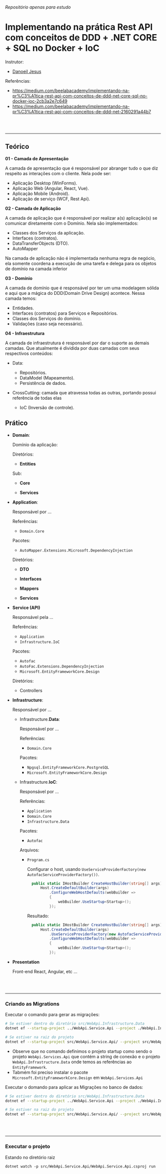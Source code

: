 _Repositório apenas para estudo_

# Implementando na prática Rest API com conceitos de DDD + .NET CORE + SQL no Docker + IoC

Instrutor:

- [Danoeil Jesus](https://github.com/djesusnet)

Referências:

- https://medium.com/beelabacademy/implementando-na-pr%C3%A1tica-rest-api-com-conceitos-de-ddd-net-core-sql-no-docker-ioc-2cb3a2e7c649
- https://medium.com/beelabacademy/implementando-na-pr%C3%A1tica-rest-api-com-conceitos-de-ddd-net-2160291a44b7

<br>
<br>
<hr>

## Teórico

**01 - Camada de Apresentação**

A camada de apresentação que é responsável por abranger tudo o que diz respeito as interações com o cliente. Nela pode ser:

- Aplicação Desktop (WinForms).
- Aplicação Web (Angular, React, Vue).
- Aplicação Mobile (Android).
- Aplicação de serviço (WCF, Rest Api).

**02 - Camada de Aplicação**

A camada de aplicação que é responsável por realizar a(s) aplicação(s) se comunicar diretamente com o Domínio. Nela são implementados:

- Classes dos Serviços da aplicação.
- Interfaces (contratos).
- DataTransferObjects (DTO).
- AutoMapper

Na camada de aplicação não é implementada nenhuma regra de negócio, ela somente coordena a execução de uma tarefa e delega para os objetos de domínio na camada inferior

**03 - Domínio**

A camada de domínio que é responsável por ter um uma modelagem sólida e aqui que a mágica do DDD(Domain Drive Design) acontece. Nessa camada temos:

- Entidades.
- Interfaces (contratos) para Serviços e Repositórios.
- Classes dos Serviços do domínio.
- Validações (caso seja necessário).

**04 - Infraestrutura**

A camada de infraestrutura é responsável por dar o suporte as demais camadas. Que atualmente é dividida por duas camadas com seus respectivos conteúdos:

- Data:

  - Repositórios.
  - DataModel (Mapeamento).
  - Persistência de dados.

- CrossCutting: camada que atravessa todas as outras, portando possui referência de todas elas

  - IoC (Inversão de controle).

## Prático

- **Domain**:

  Domínio da aplicação:

  Diretórios:

  - **Entities**

  Sub:

  - **Core**

  - **Services**

- **Application**:

  Responsável por ...

  Referências:

  - `Domain.Core`

  Pacotes:

  - `AutoMapper.Extensions.Microsoft.DependencyInjection`

  Diretórios:

  - **DTO**

  - **Interfaces**

  - **Mappers**

  - **Services**

- **Service (API)**

  Responsável pela ...

  Referências:

  - `Application`
  - `Infrastructure.IoC`

  Pacotes:

  - `Autofac`
  - `AutoFac.Extensions.DependencyInjection`
  - `Microsoft.EntityFrameworkCore.Design`

  Diretórios:

  - Controllers

- **Infrastructure**:

  Responsável por ...

  - Infrastructure.**Data**:

    Responsável por ...

    Referências:

    - `Domain.Core`

    Pacotes:

    - `Npgsql.EntityFrameworkCore.PostgreSQL`
    - `Microsoft.EntityFrameworkCore.Design`

  - Infrastructure.**IoC**:

    Responsável por ...

    Referências:

    - `Application`
    - `Domain.Core`
    - `Infrastructure.Data`

    Pacotes:

    - `Autofac`

    Arquivos:

    - `Program.cs`

      Configurar o host, usando `UseServiceProviderFactory(new AutofacServiceProviderFactory())`.

      ```cs
        public static IHostBuilder CreateHostBuilder(string[] args) =>
            Host.CreateDefaultBuilder(args)
                .ConfigureWebHostDefaults(webBuilder =>
                {
                    webBuilder.UseStartup<Startup>();
                });
      ```

      Resultado:

      ```cs
        public static IHostBuilder CreateHostBuilder(string[] args) =>
            Host.CreateDefaultBuilder(args)
                .UseServiceProviderFactory(new AutofacServiceProviderFactory())
                .ConfigureWebHostDefaults(webBuilder =>
                {
                    webBuilder.UseStartup<Startup>();
                });
      ```

- **Presentation**

  Front-end React, Angular, etc ...

<br>
<br>
<hr>

### Criando as Migrations

Executar o comando para gerar as migrações:

```bash
# Se estiver dentro do diretório src/WebApi.Infrastructure.Data
dotnet ef --startup-project ../WebApi.Service.Api --project ./WebApi.Infrastructure.Data.csproj migrations add Initial

# Se estiver na raiz do projeto
dotnet ef --startup-project src/WebApi.Service.Api/ --project src/WebApi.Infrastructure.Data/WebApi.Infrastructure.Data.csproj  migrations add Initial
```

- Observe que no comando definimos o projeto startup como sendo o projeto `WebApi.Services.Api` que contém a string de conexão e o projeto `WebApi.Infrastructure.Data` onde temos as referências ao `EntityFramework`.
- Tabmém foi preciso instalar o pacote `Microsoft.EntityFrameworkCore.Design` em `WebApi.Services.Api`

Executar o domando para aplicar as Migrações no banco de dados:

```bash
# Se estiver dentro do diretório src/WebApi.Infrastructure.Data
dotnet ef --startup-project ../WebApi.Service.Api --project ./WebApi.Infrastructure.Data.csproj database update

# Se estiver na raiz do projeto
dotnet ef --startup-project src/WebApi.Service.Api/ --project src/WebApi.Infrastructure.Data/WebApi.Infrastructure.Data.csproj database update
```

<br>
<br>
<hr>

### Executar o projeto

Estando no diretório raiz

```
dotnet watch -p src/WebApi.Service.Api/WebApi.Service.Api.csproj run
```

